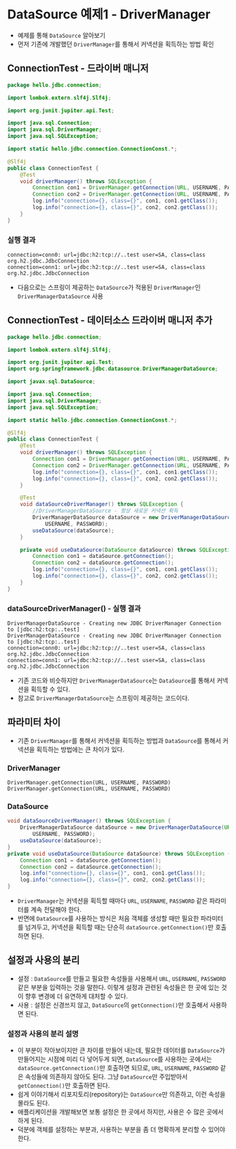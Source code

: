 # DataSource 예제1 - DriverManager
- 예제를 통해 `DataSource` 알아보기
- 먼저 기존에 개발했던 `DriverManager`를 통해서 커넥션을 획득하는 방법 확인

## ConnectionTest - 드라이버 매니저
```java
package hello.jdbc.connection;

import lombok.extern.slf4j.Slf4j;

import org.junit.jupiter.api.Test;

import java.sql.Connection;
import java.sql.DriverManager;
import java.sql.SQLException;

import static hello.jdbc.connection.ConnectionConst.*;

@Slf4j
public class ConnectionTest {
	@Test
	void driverManager() throws SQLException {
		Connection con1 = DriverManager.getConnection(URL, USERNAME, PASSWORD);
		Connection con2 = DriverManager.getConnection(URL, USERNAME, PASSWORD);
		log.info("connection={}, class={}", con1, con1.getClass());
		log.info("connection={}, class={}", con2, con2.getClass());
	}
}
```
### 실행 결과
```text
connection=conn0: url=jdbc:h2:tcp://..test user=SA, class=class org.h2.jdbc.JdbcConnection
connection=conn1: url=jdbc:h2:tcp://..test user=SA, class=class org.h2.jdbc.JdbcConnection
```
- 다음으로는 스프링이 제공하는 `DataSource`가 적용된 `DriverManager`인 `DriverManagerDataSource` 사용

## ConnectionTest - 데이터소스 드라이버 매니저 추가
```java
package hello.jdbc.connection;

import lombok.extern.slf4j.Slf4j;

import org.junit.jupiter.api.Test;
import org.springframework.jdbc.datasource.DriverManagerDataSource;

import javax.sql.DataSource;

import java.sql.Connection;
import java.sql.DriverManager;
import java.sql.SQLException;

import static hello.jdbc.connection.ConnectionConst.*;

@Slf4j
public class ConnectionTest {
	@Test
	void driverManager() throws SQLException {
		Connection con1 = DriverManager.getConnection(URL, USERNAME, PASSWORD);
		Connection con2 = DriverManager.getConnection(URL, USERNAME, PASSWORD);
		log.info("connection={}, class={}", con1, con1.getClass());
		log.info("connection={}, class={}", con2, con2.getClass());
	}

	@Test
	void dataSourceDriverManager() throws SQLException {
		//DriverManagerDataSource - 항상 새로운 커넥션 획득
		DriverManagerDataSource dataSource = new DriverManagerDataSource(URL,
			USERNAME, PASSWORD);
		useDataSource(dataSource);
	}

	private void useDataSource(DataSource dataSource) throws SQLException {
		Connection con1 = dataSource.getConnection();
		Connection con2 = dataSource.getConnection();
		log.info("connection={}, class={}", con1, con1.getClass());
		log.info("connection={}, class={}", con2, con2.getClass());
	}
}
```
### dataSourceDriverManager() - 실행 결과
```text
DriverManagerDataSource - Creating new JDBC DriverManager Connection to [jdbc:h2:tcp:..test]
DriverManagerDataSource - Creating new JDBC DriverManager Connection to [jdbc:h2:tcp:..test]
connection=conn0: url=jdbc:h2:tcp://..test user=SA, class=class org.h2.jdbc.JdbcConnection
connection=conn1: url=jdbc:h2:tcp://..test user=SA, class=class org.h2.jdbc.JdbcConnection
```
- 기존 코드와 비슷하지만 `DriverManagerDataSource`는 `DataSource`를 통해서 커넥션을 획득할 수 있다.
- 참고로 `DriverManagerDataSource`는 스프링이 제공하는 코드이다.

## 파라미터 차이
- 기존 `DriverManager`를 통해서 커넥션을 획득하는 방법과 `DataSource`를 통해서 커넥션을 획득하는 방법에는
큰 차이가 있다.

### DriverManager
```text
DriverManager.getConnection(URL, USERNAME, PASSWORD)
DriverManager.getConnection(URL, USERNAME, PASSWORD)
```

### DataSource
```java
void dataSourceDriverManager() throws SQLException {
    DriverManagerDataSource dataSource = new DriverManagerDataSource(URL,
        USERNAME, PASSWORD);
    useDataSource(dataSource);
}
private void useDataSource(DataSource dataSource) throws SQLException {
    Connection con1 = dataSource.getConnection();
    Connection con2 = dataSource.getConnection();
    log.info("connection={}, class={}", con1, con1.getClass());
    log.info("connection={}, class={}", con2, con2.getClass());
}
```
- `DriverManager`는 커넥션을 획득할 때마다 `URL`, `USERNAME`, `PASSWORD` 같은 파라미터를
  계속 전달해야 한다.
- 반면에 `DataSource`를 사용하는 방식은 처음 객체를 생성할 때만 필요한 파라미터를 넘겨두고,
커넥션을 획득할 때는 단순히 `dataSource.getConnection()`만 호출하면 된다.

## 설정과 사용의 분리
- 설정 : `DataSource`를 만들고 필요한 속성들을 사용해서 `URL`, `USERNAME`, `PASSWORD`같은 부분을
입력하는 것을 말한다. 이렇게 설정과 관련된 속성들은 한 곳에 있는 것이 향후 변경에 더 유연하게 대처할 수 있다.
- 사용 : 설정은 신경쓰지 않고, `DataSource`의 `getConnection()`만 호출해서 사용하면 된다.

### 설정과 사용의 분리 설명
- 이 부분이 작아보이지만 큰 차이를 만들어 내는데, 필요한 데이터를 `DataSource`가 만들어지는 시점에 미리 다
  넣어두게 되면, `DataSource`를 사용하는 곳에서는 `dataSource.getConnection()`만 호출하면 되므로, 
  `URL`, `USERNAME`, `PASSWORD` 같은 속성들에 의존하지 않아도 된다. 그냥 `DataSource`만 주입받아서
  `getConnection()`만 호출하면 된다.
- 쉽게 이야기해서 리포지토리(repository)는 `DataSource`만 의존하고, 이런 속성을 몰라도 된다.
- 애플리케이션을 개발해보면 보통 설정은 한 곳에서 하지만, 사용은 수 많은 곳에서 하게 된다.
- 덕분에 객체를 설정하는 부분과, 사용하는 부분을 좀 더 명확하게 분리할 수 있어야 한다.

